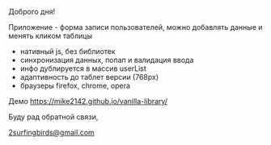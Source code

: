 Доброго дня!

Приложение - форма записи пользователей, можно добавлять данные и менять кликом таблицы

- нативный js, без библиотек
- синхронизация данных, попап и валидация ввода
- инфо дублируется в массив userList
- адаптивность до таблет версии (768px)
- браузеры firefox, chrome, opera

Демо https://mike2142.github.io/vanilla-library/

Буду рад обратной связи,

2surfingbirds@gmail.com
